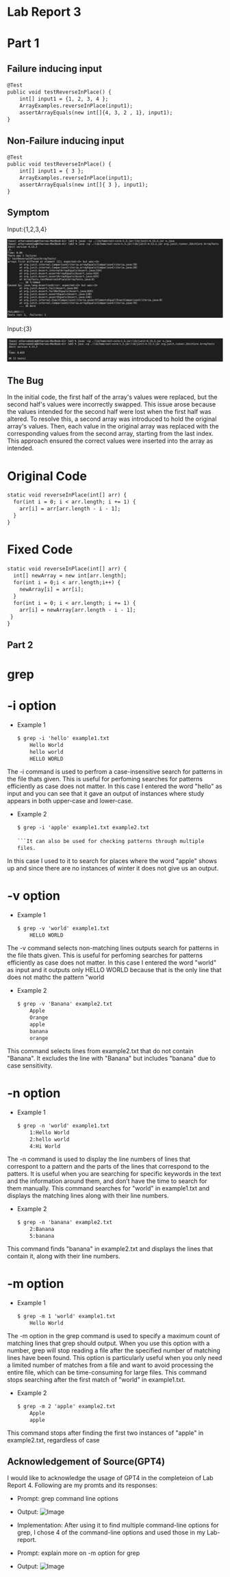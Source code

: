 
# Lab Report 3
# Part 1
## Failure inducing input
```
@Test
public void testReverseInPlace() {
    int[] input1 = {1, 2, 3, 4 };
    ArrayExamples.reverseInPlace(input1);
    assertArrayEquals(new int[]{4, 3, 2 , 1}, input1);
}
```
## Non-Failure inducing input
```
@Test
public void testReverseInPlace() {
    int[] input1 = { 3 };
    ArrayExamples.reverseInPlace(input1);
    assertArrayEquals(new int[]{ 3 }, input1);
}
```
## Symptom
Input:{1,2,3,4}

![Image](ss11.png)

Input:{3}

![Image](ss12.png)

## The Bug
In the initial code, the first half of the array's values were replaced, but the second half's values were incorrectly swapped. This issue arose because the values intended for the second half were lost when the first half was altered. To resolve this, a second array was introduced to hold the original array's values. Then, each value in the original array was replaced with the corresponding values from the second array, starting from the last index. This approach ensured the correct values were inserted into the array as intended.

# Original Code
```
static void reverseInPlace(int[] arr) {
  for(int i = 0; i < arr.length; i += 1) {
    arr[i] = arr[arr.length - i - 1];
  }
}
```

# Fixed Code
```
static void reverseInPlace(int[] arr) {
  int[] newArray = new int[arr.length];
  for(int i = 0;i < arr.length;i++) {
    newArray[i] = arr[i];
  }
  for(int i = 0; i < arr.length; i += 1) {
    arr[i] = newArray[arr.length - i - 1];
 }
}
```

## Part 2
# grep
# -i option
- Example 1
  ```
  $ grep -i 'hello' example1.txt
      Hello World
      hello world
      HELLO WORLD
  ```
The -i command is used to perfrom a case-insensitive search for patterns in the file thats given. This is useful for perfoming searches for patterns efficiently as case does not matter.
In this case I entered the word "hello" as input and you can see that it gave an output of instances where study appears in both upper-case and lower-case.

- Example 2
  ```
  $ grep -i 'apple' example1.txt example2.txt

  ```It can also be used for checking patterns through multiple files.
In this case I used to it to search for places where the word "apple" shows up and since there are no instances of winter it does not give us an output.

# -v option
- Example 1
  ```
  $ grep -v 'world' example1.txt
      HELLO WORLD
  ```
The -v command selects non-matching lines outputs search for patterns in the file thats given. This is useful for perfoming searches for patterns efficiently as case does not matter.
In this case I entered the word "world" as input and it outputs only HELLO WORLD because that is the only line that does not mathc the pattern "world

- Example 2
  ```
  $ grep -v 'Banana' example2.txt
      Apple
      Orange
      apple
      banana
      orange

  ```
This command selects lines from example2.txt that do not contain "Banana". It excludes the line with "Banana" but includes "banana" due to case sensitivity.

# -n option
- Example 1
  ```
  $ grep -n 'world' example1.txt
      1:Hello World
      2:hello world
      4:Hi World
  ```
The -n command is used to display the line numbers of lines that correspont to a pattern and the parts of the lines that correspond to the patters. It is useful when you are searching for specific keywords in the text and the information around them, and don’t have the time to search for them manually.
This command searches for "world" in example1.txt and displays the matching lines along with their line numbers.

- Example 2
  ```
  $ grep -n 'banana' example2.txt
      2:Banana
      5:banana

  ```
This command finds "banana" in example2.txt and displays the lines that contain it, along with their line numbers.

# -m option
- Example 1
  ```
  $ grep -m 1 'world' example1.txt
      Hello World
  ```

The -m option in the grep command is used to specify a maximum count of matching lines that grep should output. When you use this option with a number, grep will stop reading a file after the specified number of matching lines have been found. This option is particularly useful when you only need a limited number of matches from a file and want to avoid processing the entire file, which can be time-consuming for large files.
This command stops searching after the first match of "world" in example1.txt.

- Example 2
  ```
  $ grep -m 2 'apple' example2.txt
      Apple
      apple

  ```
This command stops after finding the first two instances of "apple" in example2.txt, regardless of case

## Acknowledgement of Source(GPT4)

I would like to acknowledge the usage of GPT4 in the completeion of Lab Report 4.
Following are my promts and its responses:
- Prompt: grep command line options
- Output: 
![Image](ss13.png)
- Implementation: After using it to find multiple command-line options for grep, I chose 4 of the command-line options and used those in my Lab-report.

- Prompt: explain more on -m option for grep
- Output: 
![Image](ss14.png)

